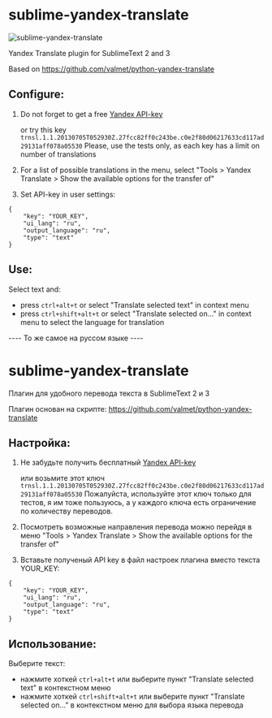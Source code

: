 sublime-yandex-translate
========================
![sublime-yandex-translate](https://dl.dropboxusercontent.com/u/8142395/yat.gif)

Yandex Translate plugin for SublimeText 2 and 3

Based on https://github.com/valmet/python-yandex-translate

Configure:
---------------
1. Do not forget to get a free [Yandex API-key](http://api.yandex.ru/key/form.xml?service=trnsl)

	or try this key `trnsl.1.1.20130705T052930Z.27fcc82ff0c243be.c0e2f80d06217633cd117ad29131aff078a05530` 
	Please, use the tests only, as each key has a limit on number of translations

2. For a list of possible translations in the menu, select "Tools > Yandex Translate > Show the available options for the transfer of"

3. Set API-key in user settings:
```
{
    "key": "YOUR_KEY",
    "ui_lang": "ru",
    "output_language": "ru",
    "type": "text"
}
```

Use:
---------------
Select text and:
- press `ctrl+alt+t` or select "Translate selected text" in context menu
- press `ctrl+shift+alt+t` or select "Translate selected on..." in context menu to select the language for translation




---- То же самое на руссом языке ----

sublime-yandex-translate
========================
Плагин для удобного перевода текста в SublimeText 2 и 3

Плагин основан на скрипте: https://github.com/valmet/python-yandex-translate

Настройка:
---------------
1. Не забудьте получить бесплатный [Yandex API-key](http://api.yandex.ru/key/form.xml?service=trnsl)

	или возьмите этот ключ `trnsl.1.1.20130705T052930Z.27fcc82ff0c243be.c0e2f80d06217633cd117ad29131aff078a05530` 
	Пожалуйста, используйте этот ключ только для тестов, я им тоже пользуюсь, а у каждого ключа есть ограничение по количеству переводов.

2. Посмотреть возможные направления перевода можно перейдя в меню "Tools > Yandex Translate > Show the available options for the transfer of"

3. Вставьте полученый API key в файл настроек плагина вместо текста YOUR_KEY:
```
{
    "key": "YOUR_KEY",
    "ui_lang": "ru",
    "output_language": "ru",
    "type": "text"
}
```

Использование:
---------------
Выберите текст:
- нажмите хоткей `ctrl+alt+t` или выберите пункт "Translate selected text" в контекстном меню
- нажмите хоткей `ctrl+shift+alt+t` или выберите пункт "Translate selected on..." в контекстном меню для выбора языка перевода
